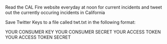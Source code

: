 Read the CAL Fire website everyday at noon for current incidents and tweet out the currently occuring incidents in California

Save Twitter Keys to a file called twt.txt in the following format:

YOUR CONSUMER KEY
YOUR CONSUMER SECRET
YOUR ACCESS TOKEN
YOUR ACCESS TOKEN SECRET
